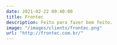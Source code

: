 ```yaml
---
date: 2021-02-22 09:40:00
title: Frontec
description: Feito para fazer bem feito.
image: "/images/clients/frontec.png"
url: "http://frontec.com.br/"
---
```

